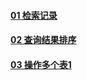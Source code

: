 #### [01 检索记录](https://github.com/lu666666/notebooks/blob/master/SQL/SQL%20Cookbook/01.sql)

#### [02 查询结果排序](https://github.com/lu666666/notebooks/blob/master/SQL/SQL%20Cookbook/02.sql)

#### [03 操作多个表1](https://github.com/lu666666/notebooks/blob/master/SQL/SQL%20Cookbook/03-1.sql)
